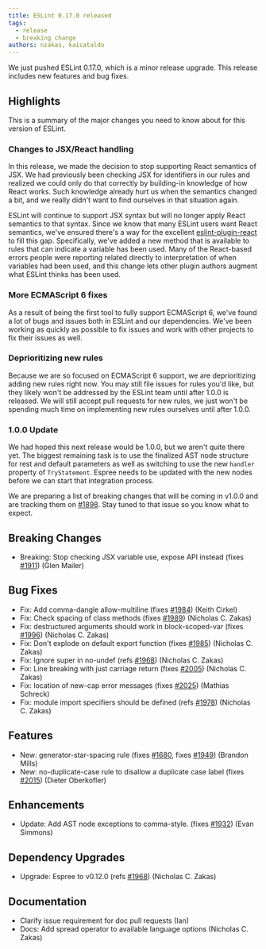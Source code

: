 ```yaml
---
title: ESLint 0.17.0 released
tags:
  - release
  - breaking change
authors: nzakas, kaicataldo
---
```


We just pushed ESLint 0.17.0, which is a minor release upgrade. This release includes new features and bug fixes.

## Highlights

This is a summary of the major changes you need to know about for this version of ESLint.

### Changes to JSX/React handling

In this release, we made the decision to stop supporting React semantics of JSX. We had previously been checking JSX for identifiers in our rules and realized we could only do that correctly by building-in knowledge of how React works. Such knowledge already hurt us when the semantics changed a bit, and we really didn't want to find ourselves in that situation again.

ESLint will continue to support JSX syntax but will no longer apply React semantics to that syntax. Since we know that many ESLint users want React semantics, we've ensured there's a way for the excellent [eslint-plugin-react](https://github.com/yannickcr/eslint-plugin-react) to fill this gap. Specifically, we've added a new method that is available to rules that can indicate a variable has been used. Many of the React-based errors people were reporting related directly to interpretation of when variables had been used, and this change lets other plugin authors augment what ESLint thinks has been used.

### More ECMAScript 6 fixes

As a result of being the first tool to fully support ECMAScript 6, we've found a lot of bugs and issues both in ESLint and our dependencies. We've been working as quickly as possible to fix issues and work with other projects to fix their issues as well.

### Deprioritizing new rules

Because we are so focused on ECMAScript 6 support, we are deprioritizing adding new rules right now. You may still file issues for rules you'd like, but they likely won't be addressed by the ESLint team until after 1.0.0 is released. We will still accept pull requests for new rules, we just won't be spending much time on implementing new rules ourselves until after 1.0.0.

### 1.0.0 Update

We had hoped this next release would be 1.0.0, but we aren't quite there yet. The biggest remaining task is to use the finalized AST node structure for rest and default parameters as well as switching to use the new `handler` property of `TryStatement`. Espree needs to be updated with the new nodes before we can start that integration process.

We are preparing a list of breaking changes that will be coming in v1.0.0 and are tracking them on [#1898](https://github.com/eslint/eslint/issues/1898). Stay tuned to that issue so you know what to expect.

## Breaking Changes

* Breaking: Stop checking JSX variable use, expose API instead (fixes [#1911](https://github.com/eslint/eslint/issues/1911)) (Glen Mailer)

## Bug Fixes

* Fix: Add comma-dangle allow-multiline (fixes [#1984](https://github.com/eslint/eslint/issues/1984)) (Keith Cirkel)
* Fix: Check spacing of class methods (fixes [#1989](https://github.com/eslint/eslint/issues/1989)) (Nicholas C. Zakas)
* Fix: destructured arguments should work in block-scoped-var (fixes [#1996](https://github.com/eslint/eslint/issues/1996)) (Nicholas C. Zakas)
* Fix: Don't explode on default export function (fixes [#1985](https://github.com/eslint/eslint/issues/1985)) (Nicholas C. Zakas)
* Fix: Ignore super in no-undef (refs [#1968](https://github.com/eslint/eslint/issues/1968)) (Nicholas C. Zakas)
* Fix: Line breaking with just carriage return (fixes [#2005](https://github.com/eslint/eslint/issues/2005)) (Nicholas C. Zakas)
* Fix: location of new-cap error messages (fixes [#2025](https://github.com/eslint/eslint/issues/2025)) (Mathias Schreck)
* Fix: module import specifiers should be defined (refs [#1978](https://github.com/eslint/eslint/issues/1978)) (Nicholas C. Zakas)

## Features

* New: generator-star-spacing rule (fixes [#1680](https://github.com/eslint/eslint/issues/1680), fixes [#1949](https://github.com/eslint/eslint/issues/1949)) (Brandon Mills)
* New: no-duplicate-case rule to disallow a duplicate case label (fixes [#2015](https://github.com/eslint/eslint/issues/2015)) (Dieter Oberkofler)

## Enhancements

* Update: Add AST node exceptions to comma-style. (fixes [#1932](https://github.com/eslint/eslint/issues/1932)) (Evan Simmons)

## Dependency Upgrades

* Upgrade: Espree to v0.12.0 (refs [#1968](https://github.com/eslint/eslint/issues/1968)) (Nicholas C. Zakas)

## Documentation

* Clarify issue requirement for doc pull requests (Ian)
* Docs: Add spread operator to available language options (Nicholas C. Zakas)
